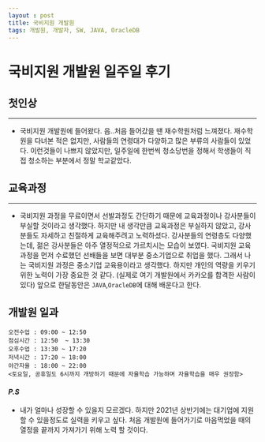 ```yaml
---
layout : post
title: 국비지원 개발원
tags: 개발원, 개발자, SW, JAVA, OracleDB
---
```


# 국비지원 개발원 일주일 후기

## 첫인상
---
+ 국비지원 개발원에 들어왔다.
  음..처음 들어갔을 땐 재수학원처럼 느껴졌다.
  재수학원을 다녀본 적은 없지만, 사람들의 연령대가 다양하고 많은 부류의 사람들이 있었다.
  이런것들이 나쁘지 않았지만, 일주일에 한번씩 청소당번을 정해서 학생들이 직접 청소하는 부분에서 정말 학교같았다.

## 교육과정
---
+ 국비지원 과정을 무료이면서 선발과정도 간단하기 때문에 교육과정이나 강사분들이 부실할 것이라고 생각했다.
  하지만 내 생각만큼 교육과정은 부실하지 않았고, 강사분들도 자세하고 친절하게 교육해주려고 노력하셨다.
  강사분들의 연령층도 다양했는데, 젊은 강사분들은 아주 열정적으로 가르치시는 모습이 보였다.
  국비지원 교육과정을 먼저 수료했던 선배들을 보면 대부분 중소기업으로 취업을 했다.
  그래서 나는 국비지원 과정은 중소기업 교육용이라고 생각했다.
  하지만 개인의 역량을 키우기 위한 노력이 가장 중요한 것 같다. (실제로 여기 개발원에서 카카오를 합격한 사람이 있다)
  앞으로 한달동안은 `JAVA`,`OracleDB`에 대해 배운다고 한다.

## 개발원 일과
  ```
  오전수업 : 09:00 ~ 12:50
  점심시간 : 12:50  ~ 13:30
  오후수업 : 13:30 ~ 17:20
  저녁시간 : 17:20 ~ 18:00
  야간자율 : 18:00 ~ 22:00
  <토요일, 공휴일도 6시까지 개방하기 때문에 자율학습 가능하며 자율학습을 매우 권장함>
  ```

#### _P.S_
+ 내가 얼마나 성장할 수 있을지 모르겠다.
  하지만 2021년 상반기에는 대기업에 지원할 수 있을정도로 실력을 키우고 싶다.
  처음 개발원에 들어가기로 마음먹었을 때의 열정을 끝까지 가져가기 위해 노력 할 것이다.
